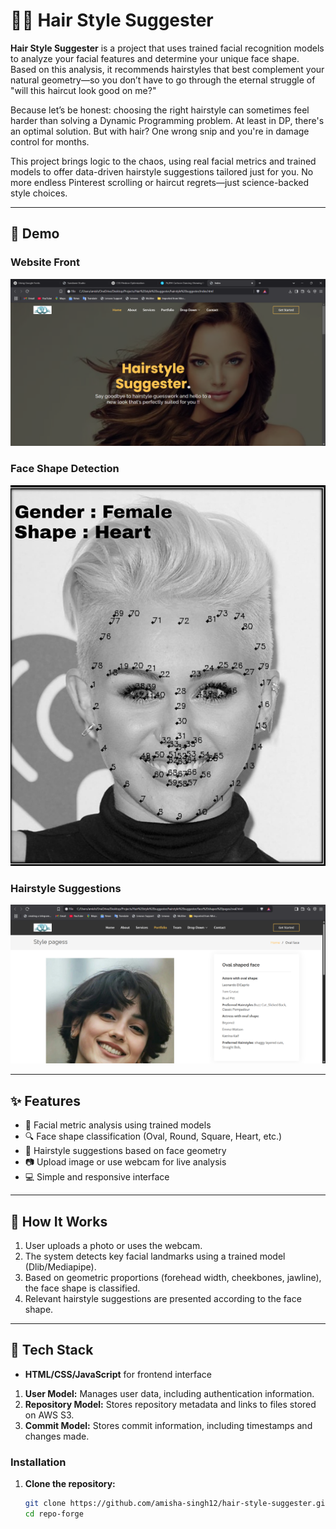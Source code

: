 # 💇‍♀️ Hair Style Suggester

**Hair Style Suggester** is a project that uses trained facial recognition models to analyze your facial features and determine your unique face shape. Based on this analysis, it recommends hairstyles that best complement your natural geometry—so you don’t have to go through the eternal struggle of "will this haircut look good on me?"

Because let’s be honest: choosing the right hairstyle can sometimes feel harder than solving a Dynamic Programming problem. At least in DP, there's an optimal solution. But with hair? One wrong snip and you're in damage control for months.

This project brings logic to the chaos, using real facial metrics and trained models to offer data-driven hairstyle suggestions tailored just for you. No more endless Pinterest scrolling or haircut regrets—just science-backed style choices.

---

## 📸 Demo

### Website Front
![Face Detection Demo](assets/Screenshot%202025-03-17%20235011.png)

### Face Shape Detection  
![Face Detection Demo](assets/Screenshot_20-4-2025_152537_.jpeg)

### Hairstyle Suggestions  
![Hairstyle Suggestion Example](assets/Screenshot%202025-04-20%20152749.png)

---

## ✨ Features

- 🧠 Facial metric analysis using trained models
- 🔍 Face shape classification (Oval, Round, Square, Heart, etc.)
- 💇 Hairstyle suggestions based on face geometry
- 📷 Upload image or use webcam for live analysis
- 💻 Simple and responsive interface

---

## 🧠 How It Works

1. User uploads a photo or uses the webcam.
2. The system detects key facial landmarks using a trained model (Dlib/Mediapipe).
3. Based on geometric proportions (forehead width, cheekbones, jawline), the face shape is classified.
4. Relevant hairstyle suggestions are presented according to the face shape.

---

## 🧰 Tech Stack

- **HTML/CSS/JavaScript** for frontend interface
1. **User Model:** Manages user data, including authentication information.
2. **Repository Model:** Stores repository metadata and links to files stored on AWS S3.
3. **Commit Model:** Stores commit information, including timestamps and changes made.


### Installation

1. **Clone the repository:**
   ```bash
   git clone https://github.com/amisha-singh12/hair-style-suggester.git
   cd repo-forge


